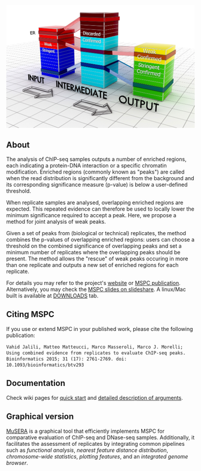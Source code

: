 ![](docs/Home_mspc.jpg)

## About

The analysis of ChIP-seq samples outputs a number of enriched regions, each indicating a protein-DNA interaction or a specific chromatin modification. Enriched regions (commonly known as "peaks") are called when the read distribution is significantly different from the background and its corresponding significance measure (p-value) is below a user-defined threshold.

When replicate samples are analysed, overlapping enriched regions are expected. This repeated evidence can therefore be used to locally lower the minimum significance required to accept a peak. Here, we propose a method for joint analysis of weak peaks.

Given a set of peaks from (biological or technical) replicates, the method combines the p-values of overlapping enriched regions: users can choose a threshold on the combined significance of overlapping peaks and set a minimum number of replicates where the overlapping peaks should be present. The method allows the "rescue" of weak peaks occuring in more than one replicate and outputs a new set of enriched regions for each replicate. 

For details you may refer to the project's [website](http://www.bioinformatics.deib.polimi.it/genomic_computing/MSPC/index.html) or [MSPC publication](http://bioinformatics.oxfordjournals.org/content/31/17/2761).
Alternatively, you may check the [MSPC slides on slideshare](http://www.slideshare.net/jalilivahid/mspc-50694133).
A linux/Mac built is available at [DOWNLOADS](https://mspc.codeplex.com/releases/view/611735) tab.


## Citing MSPC
If you use or extend MSPC in your published work, please cite the following publication:

    Vahid Jalili, Matteo Matteucci, Marco Masseroli, Marco J. Morelli;
    Using combined evidence from replicates to evaluate ChIP-seq peaks.
    Bioinformatics 2015; 31 (17): 2761-2769. doi: 10.1093/bioinformatics/btv293
    

## Documentation
Check wiki pages for [quick start](https://github.com/Genometric/MSPC/wiki/Quick-Start) and [detailed description of arguments](https://github.com/Genometric/MSPC/wiki/Arguments-in-details).


## Graphical version
[MuSERA](Musera.codeplex.com) is a graphical tool that efficiently implements MSPC for comparative evaluation of ChIP-seq and DNase-seq samples. Additionally, it facilitates the assessment of replicates by integrating common pipelines such as _functional analysis_, _nearest feature distance distribution_, _chromosome-wide statistics_, _plotting features_, and an _integrated genome browser_.











